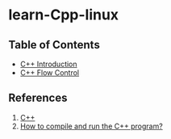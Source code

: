 # learn-Cpp-linux

## Table of Contents

- [C++ Introduction](https://github.com/KhairulIzwan/learn-Cpp-linux/blob/main/docs/C++%20Introduction.md)
- [C++ Flow Control](https://github.com/KhairulIzwan/learn-Cpp-linux/blob/460e1a4113786509ff1fe31f17158e8ca4660a41/docs/C++%20Flow%20Control.md)

## References

1. [C++](https://www.programiz.com/cpp-programming/)
2. [How to compile and run the C++ program?](https://www.tutorialspoint.com/How-to-compile-and-run-the-Cplusplus-program)
